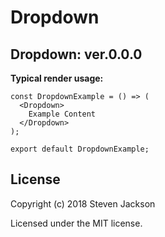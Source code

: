Dropdown
================
Dropdown: ver.0.0.0 
---
**Typical render usage:**

```
const DropdownExample = () => (
  <Dropdown>
    Example Content
  </Dropdown>
);

export default DropdownExample;
```

## License
Copyright (c) 2018 Steven Jackson

Licensed under the MIT license.
